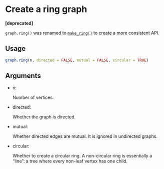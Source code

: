 # Create a ring graph

**\[deprecated\]**

`graph.ring()` was renamed to
[`make_ring()`](https://r.igraph.org/reference/make_ring.md) to create a
more consistent API.

## Usage

``` r
graph.ring(n, directed = FALSE, mutual = FALSE, circular = TRUE)
```

## Arguments

- n:

  Number of vertices.

- directed:

  Whether the graph is directed.

- mutual:

  Whether directed edges are mutual. It is ignored in undirected graphs.

- circular:

  Whether to create a circular ring. A non-circular ring is essentially
  a “line”: a tree where every non-leaf vertex has one child.
